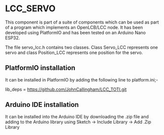 # LCC_SERVO

This component is part of a suite of components which can be used as part of a program which implements an OpenLCB/LCC node. It has been developed using PlatformIO and has been tested on an Arduino Nano ESP32.

The file servo_lcc.h contains two classes. Class Servo_LCC represents one servo and class Position_LCC represents one position for the servo.

## PlatformIO installation

It can be installed in PlatformIO by adding the following line to platform.ini;-

lib_deps = https://github.com/JohnCallingham/LCC_TOTI.git

## Arduino IDE installation

It can be installed into the Arduino IDE by downloading the .zip file and adding to the Arduino library using Sketch -> Include Library -> Add .Zip Library
